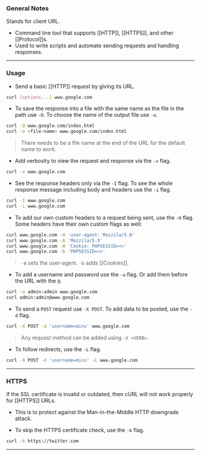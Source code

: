 
### General Notes

Stands for client URL.
- Command line tool that supports [[HTTP]], [[HTTPS]], and other [[Protocol]]s.
- Used to write scripts and automate sending requests and handling responses.

---

### Usage

* Send a basic [[HTTP]] request by giving its URL.
```bash
curl [options...] www.google.com
```

* To save the response into a file with the same name as the file in the path use `-O`. To choose the name of the output file use `-o`.
```bash
curl -O www.google.com/index.html
curl -o <file-name> www.google.com/index.html
```
> There needs to be a file name at the end of the URL for the default name to work.

* Add verbosity to view the request and response via the `-v` flag.
```bash
curl -v www.google.com
```

* See the response headers only via the `-I` flag. To see the whole response message including body and headers use the `-i` flag.
```bash
curl -I www.google.com
curl -i www.google.com
```

* To add our own custom headers to a request being sent, use the `-H` flag. Some headers have their own custom flags as well:
```bash
curl www.google.com -H 'user-agent: Mozzila/5.0'
curl www.google.com -A 'Mozzila/5.0'
curl www.google.com -H 'Cookie: PHPSESSID=<>'
curl www.google.com -b 'PHPSESSID=<>'
```
> `-A` sets the user-agent.
> `-b` adds [[Cookies]].

* To add a username and password use the `-u` flag. Or add them before the URL with the `@`.
```bash
curl -u admin:admin www.google.com
curl admin:admin@www.google.com
```

* To send a `POST` request use `-X POST`. To add data to be posted, use the `-d` flag.
```bash
curl -X POST -d 'username=mins' www.google.com
```
> Any request method can be added using `-X <VERB>`.

* To follow redirects, use the `-L` flag.
```bash
curl -X POST -d 'username=mins' -L www.google.com
```

---
### HTTPS

If the SSL certificate is invalid or outdated, then cURL will not work properly for [[HTTPS]] URLs.
- This is to protect against the Man-in-the-Middle HTTP downgrade attack.

* To skip the HTTPS certificate check, use the `-k` flag.
```bash
curl -k https://twitter.com
```

---


